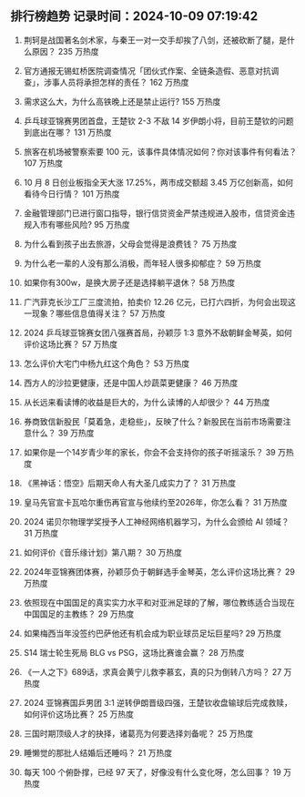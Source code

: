 
## 排行榜趋势 记录时间：2024-10-09 07:19:42
  
  1. 荆轲是战国著名剑术家，与秦王一对一交手却挨了八剑，还被砍断了腿，是什么原因？ 235 万热度
    
  2. 官方通报无锡虹桥医院调查情况「团伙式作案、全链条造假、恶意对抗调查」，涉事人员将承担怎样的责任？ 162 万热度
    
  3. 需求这么大，为什么高铁晚上还是禁止运行? 155 万热度
    
  4. 乒乓球亚锦赛男团首盘，王楚钦 2-3 不敌 14 岁伊朗小将，目前王楚钦的问题到底出在哪？ 131 万热度
    
  5. 旅客在机场被警察索要 100 元，该事件具体情况如何？你对该事件有何看法？ 107 万热度
    
  6. 10 月 8 日创业板指全天大涨 17.25%，两市成交额超 3.45 万亿创新高，如何看待今日行情？ 101 万热度
    
  7. 金融管理部门已进行窗口指导，银行信贷资金严禁违规进入股市，信贷资金违规入市有哪些风险? 95 万热度
    
  8. 为什么看到孩子出去旅游，父母会觉得是浪费钱？ 75 万热度
    
  9. 为什么老一辈的人没有那么消极，而年轻人很多抑郁症？ 59 万热度
    
  10. 如果你有300w，是换大房子还是选择躺平退休？ 58 万热度
    
  11. 广汽菲克长沙工厂三度流拍，拍卖价 12.26 亿元，已打六四折，为何会出现这一现象？哪些信息值得关注？ 57 万热度
    
  12. 2024 乒乓球亚锦赛女团八强赛首局，孙颖莎 1:3 意外不敌朝鲜金琴英，如何评价这场比赛？ 57 万热度
    
  13. 怎么评价大宅门中杨九红这个角色？ 53 万热度
    
  14. 西方人的沙拉更健康，还是中国人炒蔬菜更健康？ 46 万热度
    
  15. 从长远来看读博的收益是巨大的，为什么读博的人却很少？ 44 万热度
    
  16. 券商致信新股民「莫着急，走稳些」，反映了什么？新股民在当前市场需要注意什么？ 39 万热度
    
  17. 如果你是一个14岁青少年的家长，你会不会支持你的孩子听摇滚乐？ 39 万热度
    
  18. 《黑神话：悟空》后期天命人有大圣几成实力了？ 31 万热度
    
  19. 皇马先官宣卡瓦哈尔重伤再官宣与他续约至2026年，你怎么看？ 31 万热度
    
  20. 2024 诺贝尔物理学奖授予人工神经网络机器学习，为什么会颁给 AI 领域？ 31 万热度
    
  21. 如何评价《音乐缘计划》第八期？ 30 万热度
    
  22. 2024年亚锦赛团体赛，孙颖莎负于朝鲜选手金琴英，怎么评价这场比赛？ 29 万热度
    
  23. 依照现在中国国足的真实实力水平和对亚洲足球的了解，哪位教练适合当现在中国国足的主教练？ 29 万热度
    
  24. 如果梅西当年没签约巴萨他还有机会成为职业球员足坛巨星吗? 29 万热度
    
  25. S14 瑞士轮生死局 BLG vs PSG，这场比赛谁会赢？ 28 万热度
    
  26. 《一人之下》689话，求真会黄宁儿救李慕玄，真的只为倒转八方吗？ 27 万热度
    
  27. 2024 亚锦赛国乒男团 3:1 逆转伊朗晋级四强，王楚钦收盘输球后完成救赎，如何评价这场比赛？ 25 万热度
    
  28. 三国时期顶级人才的抉择，诸葛亮为何要选择刘备呢？ 25 万热度
    
  29. 睡懒觉的那批人结婚后还睡吗？ 21 万热度
    
  30. 每天 100 个俯卧撑，已经 97 天了，好像没有什么变化呀，怎么回事？ 19 万热度
    